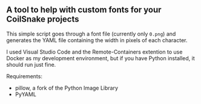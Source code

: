 ## A tool to help with custom fonts for your CoilSnake projects

This simple script goes through a font file (currently only `0.png`) and generates the YAML file containing the width in pixels of each character.

I used Visual Studio Code and the Remote-Containers extention to use Docker as my development environment, but if you have Python installed, it should run just fine.

Requirements:
- pillow, a fork of the Python Image Library
- PyYAML